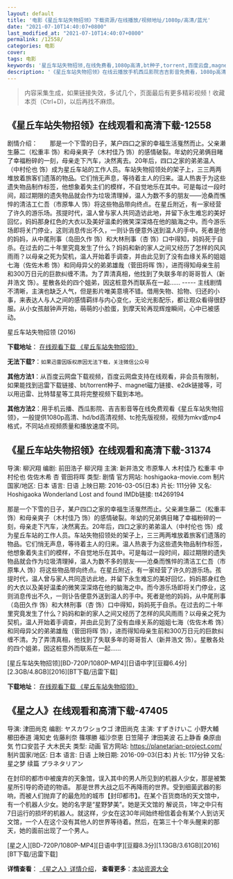 ```yaml
---
layout: default
title: '电影《星丘车站失物招领》下载资源/在线播放/视频地址/1080p/高清/蓝光'
date: "2021-07-10T14:40:07+0800"
last_modified_at: "2021-07-10T14:40:07+0800"
permalink: /12558/
categories: 电影
cover:
tags: 电影
keywords: '星丘车站失物招领,在线免费看,1080p高清,bt种子,torrent,百度云盘,magnet,磁力链,迅雷下载资源'
description: '《星丘车站失物招领》在线云播放手机西瓜影院吉吉影音免费看，1080p高清bd/hd未删减完整版和tc抢先枪版，mkv/mp4格式，附带bt/torrent种子、magnet/磁力链、百度云盘、网盘资源迅雷下载链接'
---
```


>内容采集生成，如果链接失效，多试几个，页面最后有更多精彩视频！收藏本页（Ctrl+D)，以后再找不麻烦。


## 《星丘车站失物招领》在线观看和高清下载-12558

剧情介绍：　　那是一个下雪的日子，某户四口之家的幸福生活戛然而止。父亲濑生藤二（松重丰 饰）和母亲爽子（木村佳乃 饰）的感情破裂。年幼的兄弟俩目睹了幸福粉碎的一刻，母亲走下汽车，决然离去。20年后，四口之家的弟弟温人（中村伦也 饰）成为星丘车站的工作人员。车站失物招领处的架子上，三三两两堆放着旅客们遗落的物品。它们悄无声息，等待着主人的归来。温人热衷于为这些遗失物品制作标签，他想象着失主们的模样，不自觉地乐在其中。可是每过一段时间，超过期限的遗失物品就会作为垃圾清理掉，温人为数不多的朋友——沧桑而憔悴的清洁工仁吾（市原隼人 饰）将这些物品带向终点。在星丘附近，有一家经营了许久的游乐场。孩提时代，温人曾与家人共同造访此地，并留下永生难忘的美好回忆，妈妈那身红色的大衣以及美好温柔的微笑深深烙在他的脑海之中。而今游乐场即将关门停业，这则消息传出不久，一则讣告便意外送到温人的手中。死者是他的妈妈，从中尾刑事（岛田久作 饰）和大林刑事（杏 饰）口中得知，妈妈死于自杀。在过去的二十年里究竟发生了什么？妈妈和新的家人之间又经历了怎样的风风雨雨？以母亲之死为契机，温人开始着手调查，并由此见到了没有血缘关系的姐姐七海（佐佐木希 饰）和同母异父的弟弟雄哉（菅田将晖 饰），进而得知母亲生前和300万日元的巨款纠缠不清。为了弄清真相，他找到了失联多年的哥哥哲人（新井浩文 饰）。星散各处的四个姐弟，因这桩意外而联系在一起……  ----- 主线剧情不清晰，主演也缺乏人气，但是影片唯美意境不错。借用失物、拾物、归还的小事，来表达人与人之间的感情羁绊与内心变化，无论光影配乐，都让观众看得很舒服。从小女孩敲钟声开始，萌萌的小脸蛋，到摩天轮再现辉煌瞬间，心中已被感动。


星丘车站失物招领 (2016)

**下载地址**： [在线观看下载 《星丘车站失物招领》](https://www.btbtdy.me/btdy/dy6798.html) 


**无法下载?**：`如果迅雷因版权原因无法下载，关注微信公众号 `

**其他方法1**：从百度云网盘下载视频，百度云网盘支持在线观看，非会员有限制，如果能找到迅雷下载链接、bt/torrent种子、magnet磁力链接、e2dk链接等，可以用迅雷、比特彗星等工具将完整视频下载到本地。

**其他方法2**：用手机云播、西瓜影院、吉吉影音等在线免费观看《星丘车站失物招领》，一般提供1080p高清、hd/bd高清视频、tc抢先版视频，视频为mkv或mp4格式，不同站点视频质量和播放速度不同。


## 《星丘车站失物招领》在线观看和高清下载-31374

导演: 柳沢翔 编剧: 前田浩子 柳沢翔 主演: 新井浩文 市原隼人 木村佳乃 松重丰 中村伦也 佐佐木希 杏 菅田将晖 类型: 剧情 官方网站: hoshigaoka-movie.com 制片国家/地区: 日本 语言: 日语 上映日期: 2016-03-05(日本) 片长: 111分钟 又名: Hoshigaoka Wonderland Lost and found IMDb链接: tt4269194

那是一个下雪的日子，某户四口之家的幸福生活戛然而止。父亲濑生藤二（松重丰 饰）和母亲爽子（木村佳乃 饰）的感情破裂。年幼的兄弟俩目睹了幸福粉碎的一刻，母亲走下汽车，决然离去。20年后，四口之家的弟弟温人（中村伦也 饰）成为星丘车站的工作人员。车站失物招领处的架子上，三三两两堆放着旅客们遗落的物品。它们悄无声息，等待着主人的归来。温人热衷于为这些遗失物品制作标签，他想象着失主们的模样，不自觉地乐在其中。可是每过一段时间，超过期限的遗失物品就会作为垃圾清理掉，温人为数不多的朋友——沧桑而憔悴的清洁工仁吾（市原隼人 饰）将这些物品带向终点。在星丘附近，有一家经营了许久的游乐场。孩提时代，温人曾与家人共同造访此地，并留下永生难忘的美好回忆，妈妈那身红色的大衣以及美好温柔的微笑深深烙在他的脑海之中。而今游乐场即将关门停业，这则消息传出不久，一则讣告便意外送到温人的手中。死者是他的妈妈，从中尾刑事（岛田久作 饰）和大林刑事（杏 饰）口中得知，妈妈死于自杀。在过去的二十年里究竟发生了什么？妈妈和新的家人之间又经历了怎样的风风雨雨？以母亲之死为契机，温人开始着手调查，并由此见到了没有血缘关系的姐姐七海（佐佐木希 饰）和同母异父的弟弟雄哉（菅田将晖 饰），进而得知母亲生前和300万日元的巨款纠缠不清。为了弄清真相，他找到了失联多年的哥哥哲人（新井浩文 饰）。星散各处的四个姐弟，因这桩意外而联系在一起……


[星丘车站失物招领][BD-720P/1080P-MP4][日语中字][豆瓣6.4分][2.3GB/4.8GB][2016][BT下载/迅雷下载]

**下载地址**： [在线观看下载 《星丘车站失物招领》](https://www.btdx8.com/torrent/lost_and_found_2016.html) 


## 《星之人》在线观看和高清下载-47405

导演: 津田尚克 编剧: ヤスカワショウゴ 津田尚克 主演: すずきけいこ 小野大輔 櫛田泰道 滝知史 佐藤利奈 篠塚勝 福沙奈恵 日笠陽子 津田美波 石上静香 桑原由気 竹口安芸子 大木民夫 类型: 动画 官方网站: https://planetarian-project.com/ 制片国家/地区: 日本 语言: 日语 上映日期: 2016-09-03(日本) 片长: 117分钟 又名: 星之梦 续篇 プラネタリアン

在封印的都市中被废弃的天象馆，误入其中的男人所见到的机器人少女，那是被繁星所引导的奇迹的物语。 那是世界大战之后不再降雨的世界。受到细菌武器的影响，而被人们抛弃了的最危险的城市【封印都市】。在某个百货商场的天文馆中，有一个机器人少女。她的名字是“星野梦美”。她是天文馆的 解说员，1年之中只有7日运行的损坏的机器人。就这样，少女在这30年间始终相信着会有某个人到访天文馆，一个人在这个没有其他人的世界等待着。然后，在第三十个年头醒来的那天，她的面前出现了一个男人。


[星之人][BD-720P/1080P-MP4][日语中字][豆瓣8.3分][1.13GB/3.61GB][2016][BT下载/迅雷下载]

**详情查看**： [《星之人》详情介绍](/movie/47405/)， **查看更多**：[本站资源大全](/movie/t/all/)

